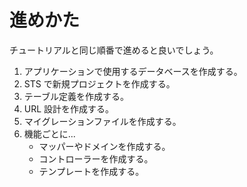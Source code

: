 # 進めかた

チュートリアルと同じ順番で進めると良いでしょう。

1. アプリケーションで使用するデータベースを作成する。
1. STS で新規プロジェクトを作成する。
1. テーブル定義を作成する。
1. URL 設計を作成する。
1. マイグレーションファイルを作成する。
1. 機能ごとに...
    * マッパーやドメインを作成する。
    * コントローラーを作成する。
    * テンプレートを作成する。

